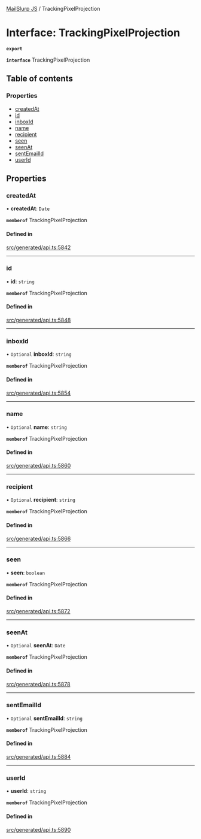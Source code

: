 [MailSlurp JS](../README.md) / TrackingPixelProjection

# Interface: TrackingPixelProjection

**`export`**

**`interface`** TrackingPixelProjection

## Table of contents

### Properties

- [createdAt](TrackingPixelProjection.md#createdat)
- [id](TrackingPixelProjection.md#id)
- [inboxId](TrackingPixelProjection.md#inboxid)
- [name](TrackingPixelProjection.md#name)
- [recipient](TrackingPixelProjection.md#recipient)
- [seen](TrackingPixelProjection.md#seen)
- [seenAt](TrackingPixelProjection.md#seenat)
- [sentEmailId](TrackingPixelProjection.md#sentemailid)
- [userId](TrackingPixelProjection.md#userid)

## Properties

### createdAt

• **createdAt**: `Date`

**`memberof`** TrackingPixelProjection

#### Defined in

[src/generated/api.ts:5842](https://github.com/mailslurp/mailslurp-client/blob/113e801/src/generated/api.ts#L5842)

___

### id

• **id**: `string`

**`memberof`** TrackingPixelProjection

#### Defined in

[src/generated/api.ts:5848](https://github.com/mailslurp/mailslurp-client/blob/113e801/src/generated/api.ts#L5848)

___

### inboxId

• `Optional` **inboxId**: `string`

**`memberof`** TrackingPixelProjection

#### Defined in

[src/generated/api.ts:5854](https://github.com/mailslurp/mailslurp-client/blob/113e801/src/generated/api.ts#L5854)

___

### name

• `Optional` **name**: `string`

**`memberof`** TrackingPixelProjection

#### Defined in

[src/generated/api.ts:5860](https://github.com/mailslurp/mailslurp-client/blob/113e801/src/generated/api.ts#L5860)

___

### recipient

• `Optional` **recipient**: `string`

**`memberof`** TrackingPixelProjection

#### Defined in

[src/generated/api.ts:5866](https://github.com/mailslurp/mailslurp-client/blob/113e801/src/generated/api.ts#L5866)

___

### seen

• **seen**: `boolean`

**`memberof`** TrackingPixelProjection

#### Defined in

[src/generated/api.ts:5872](https://github.com/mailslurp/mailslurp-client/blob/113e801/src/generated/api.ts#L5872)

___

### seenAt

• `Optional` **seenAt**: `Date`

**`memberof`** TrackingPixelProjection

#### Defined in

[src/generated/api.ts:5878](https://github.com/mailslurp/mailslurp-client/blob/113e801/src/generated/api.ts#L5878)

___

### sentEmailId

• `Optional` **sentEmailId**: `string`

**`memberof`** TrackingPixelProjection

#### Defined in

[src/generated/api.ts:5884](https://github.com/mailslurp/mailslurp-client/blob/113e801/src/generated/api.ts#L5884)

___

### userId

• **userId**: `string`

**`memberof`** TrackingPixelProjection

#### Defined in

[src/generated/api.ts:5890](https://github.com/mailslurp/mailslurp-client/blob/113e801/src/generated/api.ts#L5890)
